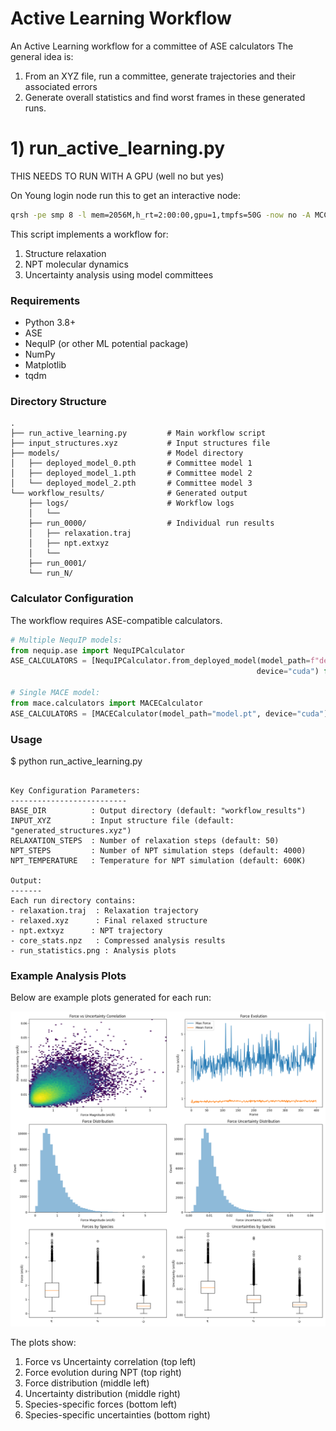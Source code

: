 # Active Learning Workflow
An Active Learning workflow for a committee of ASE calculators
The general idea is:

1) From an XYZ file, run a committee, generate trajectories and their associated errors
2) Generate overall statistics and find worst frames in these generated runs.

# 1) run_active_learning.py

THIS NEEDS TO RUN WITH A GPU (well no but yes)

On Young login node run this to get an interactive node:
```bash
qrsh -pe smp 8 -l mem=2056M,h_rt=2:00:00,gpu=1,tmpfs=50G -now no -A MCC_bulk_isl
```

This script implements a workflow for:
1. Structure relaxation
2. NPT molecular dynamics
3. Uncertainty analysis using model committees

### Requirements
- Python 3.8+
- ASE
- NequIP (or other ML potential package)
- NumPy
- Matplotlib
- tqdm

### Directory Structure
```text
.
├── run_active_learning.py         # Main workflow script
├── input_structures.xyz           # Input structures file
├── models/                        # Model directory
│   ├── deployed_model_0.pth       # Committee model 1
│   ├── deployed_model_1.pth       # Committee model 2
│   └── deployed_model_2.pth       # Committee model 3
└── workflow_results/              # Generated output
    ├── logs/                      # Workflow logs
    │   └── 
    ├── run_0000/                  # Individual run results
    │   ├── relaxation.traj
    │   ├── npt.extxyz
    │   └── 
    ├── run_0001/
    └── run_N/
```

### Calculator Configuration
The workflow requires ASE-compatible calculators.

```python
# Multiple NequIP models:
from nequip.ase import NequIPCalculator
ASE_CALCULATORS = [NequIPCalculator.from_deployed_model(model_path=f"deployed_model_{i}.pth", 
                                                       device="cuda") for i in range(3)]

# Single MACE model:
from mace.calculators import MACECalculator
ASE_CALCULATORS = [MACECalculator(model_path="model.pt", device="cuda")]

```

### Usage

$ python run_active_learning.py

```text

Key Configuration Parameters:
--------------------------
BASE_DIR          : Output directory (default: "workflow_results")
INPUT_XYZ         : Input structure file (default: "generated_structures.xyz")
RELAXATION_STEPS  : Number of relaxation steps (default: 50)
NPT_STEPS         : Number of NPT simulation steps (default: 4000)
NPT_TEMPERATURE   : Temperature for NPT simulation (default: 600K)

Output:
-------
Each run directory contains:
- relaxation.traj  : Relaxation trajectory
- relaxed.xyz      : Final relaxed structure
- npt.extxyz      : NPT trajectory
- core_stats.npz   : Compressed analysis results
- run_statistics.png : Analysis plots
```

### Example Analysis Plots
Below are example plots generated for each run:

![Example analysis plots](./images/run_statistics.png)

The plots show:
1. Force vs Uncertainty correlation (top left)
2. Force evolution during NPT (top right) 
3. Force distribution (middle left)
4. Uncertainty distribution (middle right)
5. Species-specific forces (bottom left)
6. Species-specific uncertainties (bottom right)



